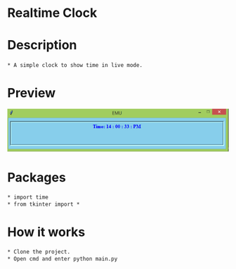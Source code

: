 Realtime Clock
==============

Description
===========
`* A simple clock to show time in live mode.`

Preview
=======
![Clock](clock.PNG)

Packages
========
```
* import time
* from tkinter import *
```
How it works
===========

```
* Clone the project.
* Open cmd and enter python main.py
```

